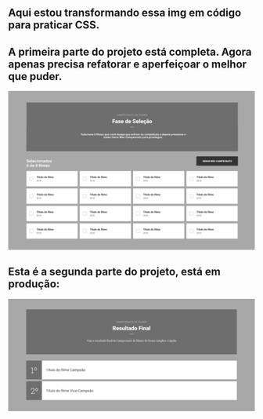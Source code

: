 ## Aqui estou transformando essa img em código para praticar CSS.

## A primeira parte do projeto está completa. Agora apenas precisa refatorar e aperfeiçoar o melhor que puder.

![img1](img/Copa-de-Filmes-img1.png)

## Esta é a segunda parte do projeto, está em produção:

![img2](img/Copa-de-Filmes-img2.png)
